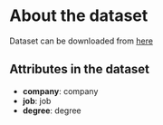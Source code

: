 # About the dataset
Dataset can be downloaded from [here](https://www.kaggle.com/easonlai/sample-insurance-claim-prediction-dataset)

## Attributes in the dataset
- **company**: company
- **job**: job
- **degree**: degree